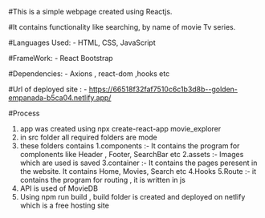#This is a simple webpage created using Reactjs. 

#It contains functionality like searching, by name of movie
Tv series. 

#Languages Used: - HTML, CSS, JavaScript

#FrameWork: - React Bootstrap

#Dependencies: - Axions , react-dom ,hooks etc

#Url of deployed site : - https://66518f32faf7510c6c1b3d8b--golden-empanada-b5ca04.netlify.app/

#Process
1. app was created using npx create-react-app movie_explorer
2. in src folder all required folders are mode
3. these folders contains
   1.components :- It contains the program for complonents like Header , Footer, SearchBar etc
   2.assets :- Images which are used is saved
   3.container :- It contains the pages peresent in the website. It contains Home, Movies, Search etc
   4.Hooks
   5.Route :- it contains the program for routing , it is written in js
4. API is used of MovieDB
5. Using npm run build , build folder is created and deployed on netlify which is a free hosting site
